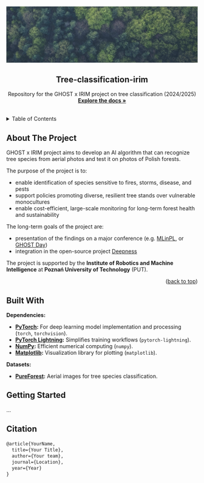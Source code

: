 <a id="readme-top"></a>

<!-- PROJECT SHIELDS 
[![Contributors][contributors-shield]][contributors-url]
[![Forks][forks-shield]][forks-url]
[![Stargazers][stars-shield]][stars-url]
[![Issues][issues-shield]][issues-url]
[![Unlicense License][license-shield]][license-url]

-->

<!-- PROJECT LOGO -->
<br />
<div align="center">
  <img src="docs/pexels-markusspiske-1133380.jpeg" alt="Tree classification - Foto from Markus Spiske: https://www.pexels.com/de-de/foto/vogelperspektive-natur-wald-baume-113338/">

  <h2 align="center">Tree-classification-irim</h2>

  <p align="center">
    Repository for the GHOST x IRIM project on tree classification (2024/2025)
    <br />
    <!-- Change link to: https://github.com/GHOST-Science-Club/tree-classification-irim -->
    <a href="https://github.com/GHOST-Science-Club/tree-classification-irim/tree/docu"><b>Explore the docs »</b></a>
    <br />
    <br />
    <!-- What to write? What sections to add?
    <a href="https://github.com/GHOST-Science-Club/tree-classification-irim/tree/docu">View Demo</a>
    ·
    <a href="https://github.com/othneildrew/Best-README-Template/issues/new?labels=bug&template=bug-report---.md">Report Bug</a>
    ·
    <a href="https://github.com/othneildrew/Best-README-Template/issues/new?labels=enhancement&template=feature-request---.md">Request Feature</a> -->
  </p>
</div>

<!-- TABLE OF CONTENTS -->
<details>
  <summary>Table of Contents</summary>
  <ol>
  </ol>
</details>


<!-- ABOUT THE PROJECT -->
## About The Project
GHOST x IRIM project aims to develop an AI algorithm that can recognize tree species from aerial photos and test it on photos of Polish forests. 

The purpose of the project is to:
- enable identification of species sensitive to fires, storms, disease, and pests
- support policies promoting diverse, resilient tree stands over vulnerable monocultures
- enable cost-efficient, large-scale monitoring for long-term forest health and sustainability

The long-term goals of the project are:
- presentation of the findings on a major conference (e.g. [MLinPL](https://mlinpl.org), or [GHOST Day](https://ghostday.pl))
- integration in the open-source project [Deepness](https://github.com/PUTvision/qgis-plugin-deepness)

The project is supported by the __Institute of Robotics and Machine Intelligence__ at __Poznań University of Technology__ (PUT).

<p align="right">(<a href="#readme-top">back to top</a>)</p>

## Built With
**Dependencies:**
- **[PyTorch](https://pytorch.org/):** For deep learning model implementation and processing (`torch`, `torchvision`).
- **[PyTorch Lightning](https://www.pytorchlightning.ai/):** Simplifies training workflows (`pytorch-lightning`).
- **[NumPy](https://numpy.org/):** Efficient numerical computing (`numpy`).
- **[Matplotlib](https://matplotlib.org/):** Visualization library for plotting (`matplotlib`).

**Datasets:**
- **[PureForest](https://huggingface.co/datasets/IGNF/PureForest):** Aerial images for tree species classification.

## Getting Started
...

## Citation   
```
@article{YourName,
  title={Your Title},
  author={Your team},
  journal={Location},
  year={Year}
}
```   
